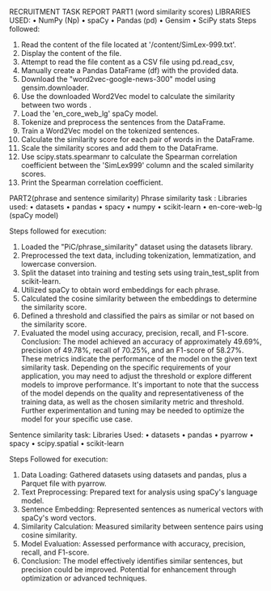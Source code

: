 RECRUITMENT TASK REPORT
PART1 (word similarity scores)
LIBRARIES USED:
•	NumPy (Np)
•	spaCy
•	Pandas (pd)
•	Gensim
•	SciPy stats
Steps followed:
1.	Read the content of the file located at '/content/SimLex-999.txt'.
2.	Display the content of the file.
3.	Attempt to read the file content as a CSV file using pd.read_csv, 
4.	Manually create a Pandas DataFrame (df) with the provided data.
5.	Download the "word2vec-google-news-300" model using gensim.downloader.
6.	Use the downloaded Word2Vec model to calculate the similarity between two words .
7.	Load the 'en_core_web_lg' spaCy model.
8.	Tokenize and preprocess the sentences from the DataFrame.
9.	Train a Word2Vec model on the tokenized sentences.
10.	Calculate the similarity score for each pair of words in the DataFrame.
11.	Scale the similarity scores and add them to the DataFrame.
12.	Use scipy.stats.spearmanr to calculate the Spearman correlation coefficient between the 'SimLex999' column and the scaled similarity scores.
13.	Print the Spearman correlation coefficient.

PART2(phrase and sentence similarity)
Phrase similarity task :
Libraries used:
•	datasets
•	pandas
•	spacy
•	numpy
•	scikit-learn
•	en-core-web-lg (spaCy model)


Steps followed for execution:
1.	Loaded the "PiC/phrase_similarity" dataset using the datasets library.
2.	Preprocessed the text data, including tokenization, lemmatization, and lowercase conversion.
3.	Split the dataset into training and testing sets using train_test_split from scikit-learn.
4.	Utilized spaCy to obtain word embeddings for each phrase.
5.	Calculated the cosine similarity between the embeddings to determine the similarity score.
6.	Defined a threshold and classified the pairs as similar or not based on the similarity score.
7.	Evaluated the model using accuracy, precision, recall, and F1-score.
Conclusion:
The model achieved an accuracy of approximately 49.69%, precision of 49.78%, recall of 70.25%, and an F1-score of 58.27%. These metrics indicate the performance of the model on the given text similarity task. Depending on the specific requirements of your application, you may need to adjust the threshold or explore different models to improve performance.
It's important to note that the success of the model depends on the quality and representativeness of the training data, as well as the chosen similarity metric and threshold. Further experimentation and tuning may be needed to optimize the model for your specific use case.

Sentence similarity task:
Libraries Used:
•	datasets
•	pandas
•	pyarrow
•	spacy
•	scipy.spatial
•	scikit-learn

Steps Followed for execution:
1.	Data Loading: Gathered datasets using datasets and pandas, plus a Parquet file with pyarrow. 
2.	Text Preprocessing: Prepared text for analysis using spaCy's language model. 
3.	Sentence Embedding: Represented sentences as numerical vectors with spaCy's word vectors. 
4.	Similarity Calculation: Measured similarity between sentence pairs using cosine similarity. 
5.	Model Evaluation: Assessed performance with accuracy, precision, recall, and F1-score. 
6.	Conclusion: The model effectively identifies similar sentences, but precision could be improved. Potential for enhancement through optimization or advanced techniques.
